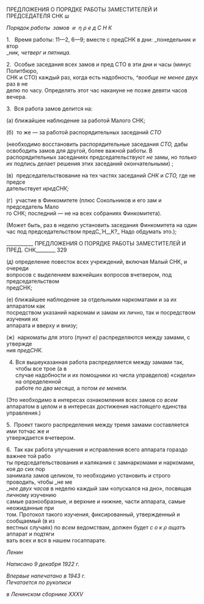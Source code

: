 ПРЕДЛОЖЕНИЯ О ПОРЯДКЕ РАБОТЫ ЗАМЕСТИТЕЛЕЙ И ПРЕДСЕДАТЕЛЯ СНК _ш_

_Порядок_ _работы_  _замов_  _и_  _η ρ_ _е д С_ _Η_ _К_

1.   Время работы: 11—2, 6—9; вместе с предСНК в дни: _понедельник и втор­  
__ник, четверг и пятница._

2.  Особые заседания всех замов и пред СТО в эти дни и часы (минус Политбюро,  
СНК и СТО) каждый раз, когда есть надобность, _^вообще не менее_ двух раз в не­  
делю по часу. Определять этот час накануне не позже девяти часов вечера.

3.  Вся работа замов делится на:

(а) ближайшее наблюдение за работой Малого СНК;

(б)  то же — за работой распорядительных заседаний _СТО_

(необходимо восстановить распорядительные заседания _СТО,_ дабы освободить замов для другой, более важной работы. В распорядительных заседаниях предсе­дательствуют _не_ замы, но _только их_ подпись делает решения этих заседаний окончательными) ;

(в)  председательствование на тех частях заседаний _СНК_ и _СТО,_ где не предсе­  
дательствует _иредСНК;_

(г)  участие в Финкомитете (плюс Сокольников и его зам и председатель Мало­  
го СНК; последний — не на всех собраниях Финкомитета).

(Может быть, раз в неделю установить заседания Финкомитета на один час под председательством предС_Ή__К?_ Надо обдумать это.);

  

___________ ПРЕДЛОЖЕНИЯ О ПОРЯДКЕ РАБОТЫ ЗАМЕСТИТЕЛЕЙ И ПРЕД. СНК________ 329

(д) определение повесток всех учреждений, включая Малый СНК, и очереди  
вопросов с выделением важнейших вопросов вчетвером, под председательством  
предСНК;

(е) ближайшее наблюдение за отдельными наркоматами и за их аппаратом как  
посредством указаний наркомам и замам их лично, так и посредством изучения их  
аппарата и вверху и внизу;

(ж)  наркоматы для этого (пункт _е)_ распределяются между замами, с утвержде­  
ния _предСНК._

4. Вся вышеуказанная работа распределяется между замами так, чтобы все трое (а в  
случае надобности и их помощники из числа управделов) «сидели» на определенной  
работе _по два месяца,_ а потом _ее меняли._

(Это необходимо в интересах ознакомления всех замов со _всем_ аппаратом в целом и в интересах достижения настоящего единства управления.)

5.  Проект такого распределения между тремя замами составляется ими тотчас же и  
утверждается вчетвером.

6.  Так как работа улучшения и исправления всего аппарата гораздо важнее той рабо­  
ты председательствования и калякания с замнаркомами и наркомами, коя до сих пор  
занимала замов целиком, то необходимо установить и строго проводить, чтобы _не ме­  
__нее двух часов_ в неделю каждый зам «опускался на дно», посвящая личному изучению  
самые разнообразные, и верхние и нижние, части аппарата, самые неожиданные при­  
том. Протокол такого изучения, фиксированный, утвержденный и сообщаемый (в из­  
вестных случаях) по _всем_ ведомствам, должен будет _с о к_ _ρ_ _ащатъ_ аппарат и подтяги­  
вать всех и вся в нашем госаппарате.

_Ленин_

_Написано 9 декабря 1922 г._

_Впервые напечатано в 1943 г.                                                             Печатается по рукописи_

_в Ленинском сборнике_ _XXXV_